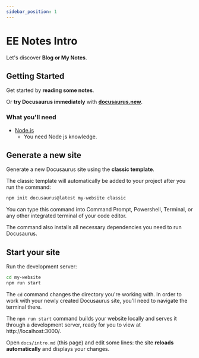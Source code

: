 ```yaml
---
sidebar_position: 1
---
```


# EE Notes Intro

Let's discover **Blog or My Notes**.

## Getting Started

Get started by **reading some notes**.

Or **try Docusaurus immediately** with **[docusaurus.new](https://docusaurus.new)**.

### What you'll need

-    [Node.js](https://nodejs.org/en/download/)
     -    You need Node js knowledge.

## Generate a new site

Generate a new Docusaurus site using the **classic template**.

The classic template will automatically be added to your project after you run the command:

```bash
npm init docusaurus@latest my-website classic
```

You can type this command into Command Prompt, Powershell, Terminal, or any other integrated terminal of your code editor.

The command also installs all necessary dependencies you need to run Docusaurus.

## Start your site

Run the development server:

```bash
cd my-website
npm run start
```

The `cd` command changes the directory you're working with. In order to work with your newly created Docusaurus site, you'll need to navigate the terminal there.

The `npm run start` command builds your website locally and serves it through a development server, ready for you to view at http://localhost:3000/.

Open `docs/intro.md` (this page) and edit some lines: the site **reloads automatically** and displays your changes.
